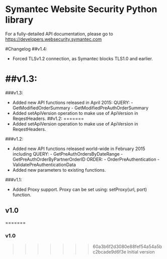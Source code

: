 # Symantec Website Security Python library
For a fully-detailed API documentation, please go to https://developers.websecurity.symantec.com

#Changelog
##v1.4:
 - Forced TLSv1.2 connection, as Symantec blocks TLS1.0 and earlier.

##v1.3:
=======
###v1.3:
 - Added new API functions released in April 2015:
   QUERY:
       - GetModifiedOrderSummary
       - GetModifiedPreAuthOrderSummary
 - Added setApiVersion operation to make use of ApiVersion in ReqestHeaders.
##v1.2:
=======
 - Added setApiVersion operation to make use of ApiVersion in ReqestHeaders. 
 
 ###v1.2:
 - Added new API functions released world-wide in February 2015 including
   QUERY:
       - GetPreAuthOrdersByDateRange
       - GetPreAuthOrderByPartnerOrderID
   ORDER:
       - OrderPreAuthentication
       - ValidatePreAuthenticationData
 - Added new parameters to existing functions.
 
###v1.1:
 - Added Proxy support.
   Proxy can be set using:
       setProxy(url, port) 
   function.

## v1.0
=======
### v1.0
>>>>>>> 60a3b6f2d3080e88fef54a54a5bc2bcade9d6f3e
Initial version 
